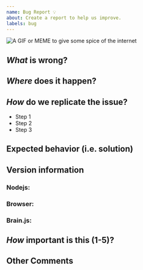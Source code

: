 ```yaml
---
name: Bug Report 💡
about: Create a report to help us improve.
labels: bug
---
```


<!-- If you don't mind add a fun gif or meme, but no pressure -->

![A GIF or MEME to give some spice of the internet](url)

## _What_ is wrong?

<!-- Ex. training network takes really long -->

## _Where_ does it happen?

<!-- Ex. In the a NeuralNetwork when trying to run a net in node.js on my mac -->

## _How_ do we replicate the issue?

<!-- Please be specific as possible. Use dashes (-) or numbers (1.) to create a list of steps -->

- Step 1
- Step 2
- Step 3

## Expected behavior (i.e. solution)

<!-- What do you think should have happened? -->

## Version information

### Nodejs:

### Browser:

### Brain.js:

## _How_ important is this (1-5)?

<!-- On a scale from 1-5 where 5 is the most important how would you rate it? -->

## Other Comments

<!-- Any other information you think could be helpful -->
